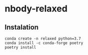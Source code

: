 # nbody-relaxed

## Instalation

```
conda create -n relaxed python=3.7
conda install -c conda-forge poetry 
poetry install
```
